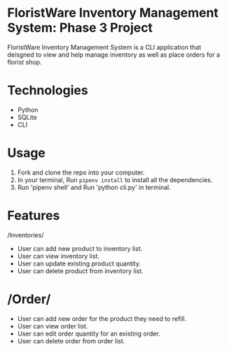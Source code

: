 # FloristWare Inventory Management System: Phase 3 Project
FloristWare Inventory Management System is a CLI application that deisgned to view and help manage inventory as well as place orders for a florist shop. 

# Technologies
- Python
- SQLite
- CLI

# Usage
1. Fork and clone the repo into your computer.
2. In your terminal, Run `pipenv install` to install all the dependencies.
3. Run 'pipenv shell' and Run 'python cli.py' in terminal.

# Features
/Inventories/ 
- User can add new product to inventory list.
- User can view inventory list.
- User can update existing product quantity.
- User can delete product from inventory list.

# /Order/
- User can add new order for the product they need to refill.
- User can view order list.
- User can edit order quantity for an existing order.
- User can delete order from order list.